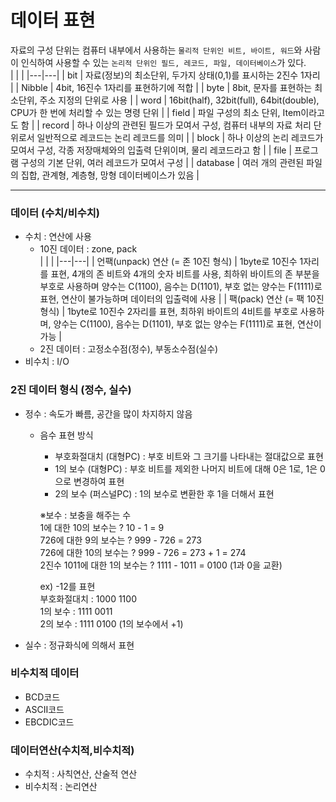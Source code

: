 # 데이터 표현

자료의 구성 단위는 컴퓨터 내부에서 사용하는 `물리적 단위인 비트, 바이트, 워드`와 사람이 인식하여 사용할 수 있는 `논리적 단위인 필드, 레코드, 파일, 데이터베이스`가 있다.  
| | |
|---|---|
| bit | 자료(정보)의 최소단위, 두가지 상태(0,1)를 표시하는 2진수 1자리 |
| Nibble | 4bit, 16진수 1자리를 표현하기에 적합 |
| byte | 8bit, 문자를 표현하는 최소단위, 주소 지정의 단위로 사용 |
| word | 16bit(half), 32bit(full), 64bit(double), CPU가 한 번에 처리할 수 있는 명령 단위 |
| field | 파일 구성의 최소 단위, Item이라고도 함 |
| record | 하나 이상의 관련된 필드가 모여서 구성, 컴퓨터 내부의 자료 처리 단위로서 일반적으로 레코드는 논리 레코드를 의미 |
| block | 하나 이상의 논리 레코드가 모여서 구성, 각종 저장매체와의 입출력 단위이며, 물리 레코드라고 함 |
| file | 프로그램 구성의 기본 단위, 여러 레코드가 모여서 구성 |
| database | 여러 개의 관련된 파일의 집합, 관계형, 계층형, 망형 데이터베이스가 있음 |

---

### 데이터 (수치/비수치)

- 수치 : 연산에 사용
  - 10진 데이터 : zone, pack  
    | | |
    |---|---|
    | 언팩(unpack) 연산 (= 존 10진 형식) | 1byte로 10진수 1자리를 표현, 4개의 존 비트와 4개의 숫자 비트를 사용, 최하위 바이트의 존 부분을 부호로 사용하며 양수는 C(1100), 음수는 D(1101), 부호 없는 양수는 F(1111)로 표현, 연산이 불가능하며 데이터의 입출력에 사용 |
    | 팩(pack) 연산 (= 팩 10진 형식) | 1byte로 10진수 2자리를 표현, 최하위 바이트의 4비트를 부호로 사용하며, 양수는 C(1100), 음수는 D(1101), 부호 없는 양수는 F(1111)로 표현, 연산이 가능 |
  - 2진 데이터 : 고정소수점(정수), 부동소수점(실수)
- 비수치 : I/O

### 2진 데이터 형식 (정수, 실수)

- 정수 : 속도가 빠름, 공간을 많이 차지하지 않음

  - 음수 표현 방식

    - 부호화절대치 (대형PC) : 부호 비트와 그 크기를 나타내는 절대값으로 표현
    - 1의 보수 (대형PC) : 부호 비트를 제외한 나머지 비트에 대해 0은 1로, 1은 0으로 변경하여 표현
    - 2의 보수 (퍼스널PC) : 1의 보수로 변환한 후 1을 더해서 표현

    ※보수 : 보충을 해주는 수  
    1에 대한 10의 보수는 ? 10 - 1 = 9  
    726에 대한 9의 보수는 ? 999 - 726 = 273  
    726에 대한 10의 보수는 ? 999 - 726 = 273 + 1 = 274  
    2진수 1011에 대한 1의 보수는 ? 1111 - 1011 = 0100 (1과 0을 교환)

    ex) -12를 표현  
    부호화절대치 : 1000 1100  
    1의 보수 : 1111 0011  
    2의 보수 : 1111 0100 (1의 보수에서 +1)

- 실수 : 정규화식에 의해서 표현

### 비수치적 데이터

- BCD코드
- ASCII코드
- EBCDIC코드

### 데이터연산(수치적,비수치적)

- 수치적 : 사칙연산, 산술적 연산
- 비수치적 : 논리연산

